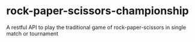 # rock-paper-scissors-championship
A restful API to play the traditional game of rock-paper-scissors in single match or tournament
